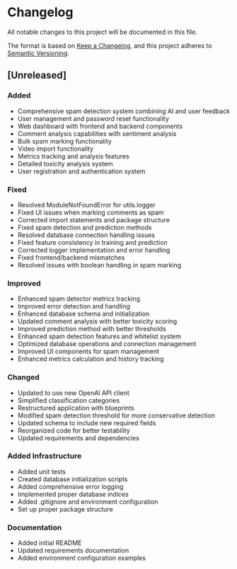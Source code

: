 # Changelog

All notable changes to this project will be documented in this file.

The format is based on [Keep a Changelog](https://keepachangelog.com/en/1.0.0/),
and this project adheres to [Semantic Versioning](https://semver.org/spec/v2.0.0.html).

## [Unreleased]

### Added
- Comprehensive spam detection system combining AI and user feedback
- User management and password reset functionality
- Web dashboard with frontend and backend components
- Comment analysis capabilities with sentiment analysis
- Bulk spam marking functionality
- Video import functionality
- Metrics tracking and analysis features
- Detailed toxicity analysis system
- User registration and authentication system

### Fixed
- Resolved ModuleNotFoundError for utils.logger
- Fixed UI issues when marking comments as spam
- Corrected import statements and package structure
- Fixed spam detection and prediction methods
- Resolved database connection handling issues
- Fixed feature consistency in training and prediction
- Corrected logger implementation and error handling
- Fixed frontend/backend mismatches
- Resolved issues with boolean handling in spam marking

### Improved
- Enhanced spam detector metrics tracking
- Improved error detection and handling
- Enhanced database schema and initialization
- Updated comment analysis with better toxicity scoring
- Improved prediction method with better thresholds
- Enhanced spam detection features and whitelist system
- Optimized database operations and connection management
- Improved UI components for spam management
- Enhanced metrics calculation and history tracking

### Changed
- Updated to use new OpenAI API client
- Simplified classification categories
- Restructured application with blueprints
- Modified spam detection threshold for more conservative detection
- Updated schema to include new required fields
- Reorganized code for better testability
- Updated requirements and dependencies

### Added Infrastructure
- Added unit tests
- Created database initialization scripts
- Added comprehensive error logging
- Implemented proper database indices
- Added .gitignore and environment configuration
- Set up proper package structure

### Documentation
- Added initial README
- Updated requirements documentation
- Added environment configuration examples
